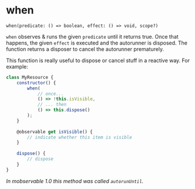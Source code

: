# when

`when(predicate: () => boolean, effect: () => void, scope?)`

`when` observes & runs the given `predicate` until it returns true.
Once that happens, the given `effect` is executed and the autorunner is disposed.
The function returns a disposer to cancel the autorunner prematurely.

This function is really useful to dispose or cancel stuff in a reactive way.
For example:

```javascript
class MyResource {
	constructor() {
		when(
			// once...
			() => !this.isVisible,
			// ... then
			() => this.dispose()
		);
	}
	
	@observable get isVisible() {
		// indicate whether this item is visible
	}
	
	dispose() {
		// dispose
	}
}

```

_In mobservable 1.0 this method was called `autorunUntil`._
